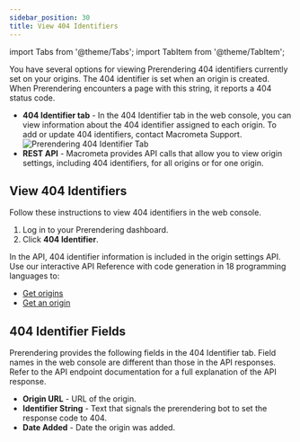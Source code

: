 ```yaml
---
sidebar_position: 30
title: View 404 Identifiers
---
```

import Tabs from '@theme/Tabs';
import TabItem from '@theme/TabItem';

You have several options for viewing Prerendering 404 identifiers currently set on your origins. The 404 identifier is set when an origin is created. When Prerendering encounters a page with this string, it reports a 404 status code.

- **404 Identifier tab** - In the 404 Identifier tab in the web console, you can view information about the 404 identifier assigned to each origin. To add or update 404 identifiers, contact Macrometa Support.
  ![Prerendering 404 Identifier Tab](/img/prerendering/404-identifier.png)
- **REST API** - Macrometa provides API calls that allow you to view origin settings, including 404 identifiers, for all origins or for one origin.

## View 404 Identifiers

<Tabs groupId="operating-systems">
<TabItem value="console" label="Web Console">

Follow these instructions to view 404 identifiers in the web console.

1. Log in to your Prerendering dashboard.
2. Click **404 Identifier**.

</TabItem>
<TabItem value="api" label="REST API">

In the API, 404 identifier information is included in the origin settings API. Use our interactive API Reference with code generation in 18 programming languages to:

- [Get origins](https://www.macrometa.com/docs/apiPrerendering#/paths/api-prerender-v1-origins/get)
- [Get an origin](https://www.macrometa.com/docs/apiPrerendering#/paths/api-prerender-v1-origins-origin/get)

</TabItem>
</Tabs>

## 404 Identifier Fields

Prerendering provides the following fields in the 404 Identifier tab. Field names in the web console are different than those in the API responses. Refer to the API endpoint documentation for a full explanation of the API response.

- **Origin URL** - URL of the origin.
- **Identifier String** - Text that signals the prerendering bot to set the response code to 404.
- **Date Added** - Date the origin was added.
